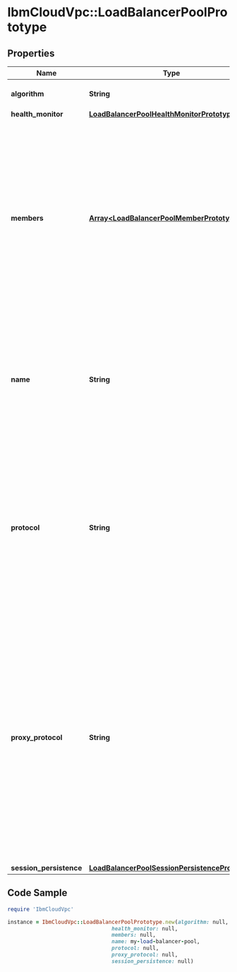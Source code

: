# IbmCloudVpc::LoadBalancerPoolPrototype

## Properties

Name | Type | Description | Notes
------------ | ------------- | ------------- | -------------
**algorithm** | **String** | The load balancing algorithm. | 
**health_monitor** | [**LoadBalancerPoolHealthMonitorPrototype**](LoadBalancerPoolHealthMonitorPrototype.md) |  | 
**members** | [**Array&lt;LoadBalancerPoolMemberPrototype&gt;**](LoadBalancerPoolMemberPrototype.md) | The members for this load balancer pool. For load balancers in the &#x60;network&#x60; family, the same &#x60;port&#x60; and &#x60;target&#x60; tuple cannot be shared by a pool member of any other load balancer in the same VPC. | [optional] 
**name** | **String** | The user-defined name for this load balancer pool. If unspecified, the name will be a hyphenated list of randomly-selected words. | [optional] 
**protocol** | **String** | The protocol used for this load balancer pool. Load balancers in the &#x60;network&#x60; family support &#x60;tcp&#x60;. Load balancers in the &#x60;application&#x60; family support &#x60;tcp&#x60;, &#x60;http&#x60;, and &#x60;https&#x60;. | 
**proxy_protocol** | **String** | The PROXY protocol setting for this pool: - &#x60;v1&#x60;: Enabled with version 1 (human-readable header format) - &#x60;v2&#x60;: Enabled with version 2 (binary header format) - &#x60;disabled&#x60;: Disabled  Supported by load balancers in the &#x60;application&#x60; family (otherwise always &#x60;disabled&#x60;). | [optional] [default to &#39;disabled&#39;]
**session_persistence** | [**LoadBalancerPoolSessionPersistencePrototype**](LoadBalancerPoolSessionPersistencePrototype.md) |  | [optional] 

## Code Sample

```ruby
require 'IbmCloudVpc'

instance = IbmCloudVpc::LoadBalancerPoolPrototype.new(algorithm: null,
                                 health_monitor: null,
                                 members: null,
                                 name: my-load-balancer-pool,
                                 protocol: null,
                                 proxy_protocol: null,
                                 session_persistence: null)
```


